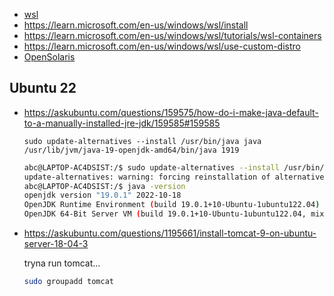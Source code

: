 * [wsl](https://learn.microsoft.com/en-us/windows/wsl/)
* https://learn.microsoft.com/en-us/windows/wsl/install
* https://learn.microsoft.com/en-us/windows/wsl/tutorials/wsl-containers
* https://learn.microsoft.com/en-us/windows/wsl/use-custom-distro
* [OpenSolaris](https://en.wikipedia.org/wiki/OpenSolaris)


## Ubuntu 22

* https://askubuntu.com/questions/159575/how-do-i-make-java-default-to-a-manually-installed-jre-jdk/159585#159585


    `sudo update-alternatives --install /usr/bin/java java /usr/lib/jvm/java-19-openjdk-amd64/bin/java 1919`



    ```bash
    abc@LAPTOP-AC4DSIST:/$ sudo update-alternatives --install /usr/bin/java java /usr/lib/jvm/java-19-openjdk-amd64/bin/java 1919
    update-alternatives: warning: forcing reinstallation of alternative /usr/lib/jvm/java-19-openjdk-amd64/bin/java because link group java is broken
    abc@LAPTOP-AC4DSIST:/$ java -version
    openjdk version "19.0.1" 2022-10-18
    OpenJDK Runtime Environment (build 19.0.1+10-Ubuntu-1ubuntu122.04)
    OpenJDK 64-Bit Server VM (build 19.0.1+10-Ubuntu-1ubuntu122.04, mixed mode, sharing)
    ```



* https://askubuntu.com/questions/1195661/install-tomcat-9-on-ubuntu-server-18-04-3

    tryna run tomcat...

    ```bash
    sudo groupadd tomcat
    ```
